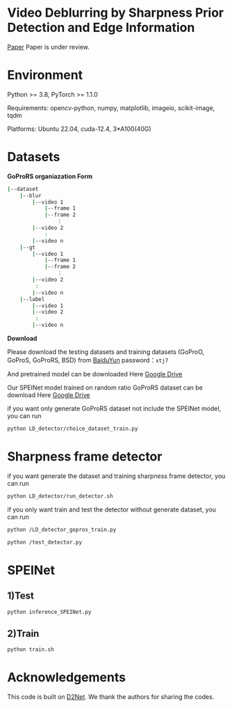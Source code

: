 # Video Deblurring by Sharpness Prior Detection and Edge Information
[Paper](https://arxiv.org/abs/2501.12246)    Paper is under review.



# Environment
Python >= 3.8, PyTorch >= 1.1.0

Requirements: opencv-python, numpy, matplotlib, imageio, scikit-image, tqdm

Platforms: Ubuntu 22.04, cuda-12.4, 3*A100(40G)

# Datasets
**GoProRS organiazation Form**
```bash
|--dataset
    |--blur  
        |--video 1
            |--frame 1
            |--frame 2
                ：  
        |--video 2
            :
        |--video n
    |--gt
        |--video 1
            |--frame 1
            |--frame 2
                ：  
        |--video 2
         :
        |--video n
    |--label
        |--video 1
        |--video 2
         :
        |--video n
```
**Download**

Please download the testing datasets and training datasets (GoProO, GoProS, GoProRS, BSD) from [BaiduYun](https://pan.baidu.com/s/1HCtfDtz35fl-ihlvhRFugQ?pwd=xtj7) password：`xtj7`

And pretrained model can be downloaded Here [Google Drive](https://drive.google.com/drive/folders/17gJkfAGVcBiLU50wBfueLrQHMj9J2Fev?dmr=1&ec=wgc-drive-globalnav-goto)

Our SPEINet model trained on random ratio GoProRS dataset can be download Here [Google Drive](https://drive.google.com/drive/folders/1AfAH4Fmj1DE0tcxOCMssCqCWuIcptkBI?dmr=1&ec=wgc-drive-globalnav-goto)

if you want only generate GoProRS dataset not include the SPEINet model, you can run
```bash
python LD_detector/choice_dataset_train.py
```
# Sharpness frame detector 
if you want generate the dataset and training sharpness frame detector, you can run 

```bash
python LD_detector/run_detector.sh
```
if you only want train and test the detector without generate dataset, you can run

```bash
python /LD_detector_gopros_train.py
```
```bash
python /test_detector.py
```
# SPEINet
## 1)Test
```bash
python inference_SPEINet.py
```
## 2)Train
```bash
python train.sh
```
# Acknowledgements
This code is built on [D2Net](https://github.com/shangwei5/D2Net?tab=readme-ov-file#prerequisites). We thank the authors for sharing the codes.
